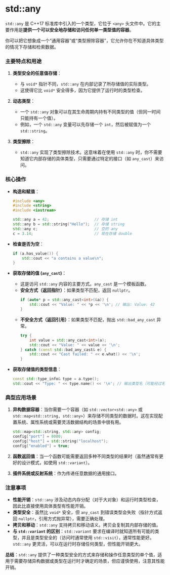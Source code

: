# std::any

`std::any` 是 C++17 标准库中引入的一个类型，它位于 `<any>` 头文件中。它的主要作用是**提供一个可以安全地存储和访问任何单一类型值的容器**。

你可以把它想象成一个“通用容器”或“类型擦除容器”，它允许你在不知道具体类型的情况下存储和检索数据。

### 主要特点和用途

1.  **类型安全的任意值存储**：
    *   与 `void*` 指针不同，`std::any` 在内部记录了所存储值的实际类型。
    *   这使得它比 `void*` 安全得多，因为它提供了运行时的类型检查。

2.  **动态类型**：
    *   一个 `std::any` 对象可以在其生命周期内持有不同类型的值（但同一时间只能持有一个值）。
    *   例如，一个 `std::any` 变量可以先存储一个 `int`，然后被赋值为一个 `std::string`。

3.  **类型擦除**：
    *   `std::any` 实现了类型擦除技术。这意味着在使用 `std::any` 时，你不需要知道它内部存储的具体类型，只需要通过特定的接口（如 `any_cast`）来访问。

### 核心操作

*   **构造和赋值**：
    ```cpp
    #include <any>
    #include <string>
    #include <iostream>
    
    std::any a = 42;                    // 存储 int
    std::any b = std::string("Hello");  // 存储 string
    std::any c;                         // 空的 any
    c = 3.14;                           // 现在存储 double
    ```

*   **检查是否为空**：
    ```cpp
    if (a.has_value()) {
        std::cout << "a contains a value\n";
    }
    ```

*   **获取存储的值 (`any_cast`)**：
    *   这是访问 `std::any` 内容的主要方式。`any_cast` 是一个模板函数。
    *   **安全方式（返回指针）**：如果类型不匹配，返回 `nullptr`。
        ```cpp
        if (auto* p = std::any_cast<int>(&a)) {
            std::cout << "Value: " << *p << '\n'; // 输出: Value: 42
        }
        ```
    *   **不安全方式（返回引用）**：如果类型不匹配，抛出 `std::bad_any_cast` 异常。
        ```cpp
        try {
            int value = std::any_cast<int>(a);
            std::cout << "Value: " << value << '\n';
        } catch (const std::bad_any_cast& e) {
            std::cout << "Cast failed: " << e.what() << '\n';
        }
        ```

*   **获取存储值的类型信息**：
    ```cpp
    const std::type_info& type = a.type();
    std::cout << "Type: " << type.name() << '\n'; // 输出类型名（可能经过名称修饰）
    ```

### 典型应用场景

1.  **异构数据容器**：当你需要一个容器（如 `std::vector<std::any>` 或 `std::map<std::string, std::any>`）来存储不同类型的数据时。这在实现配置系统、属性系统或需要灵活数据结构的场景中很有用。
    ```cpp
    std::map<std::string, std::any> config;
    config["port"] = 8080;
    config["host"] = std::string("localhost");
    config["enabled"] = true;
    ```

2.  **函数返回值**：当一个函数可能需要返回多种不同类型的结果时（虽然通常有更好的设计模式，如使用 `std::variant`）。
3.  **插件系统或反射系统**：作为传递任意数据的通用接口。

### 注意事项

*   **性能开销**：`std::any` 涉及动态内存分配（对于大对象）和运行时类型检查，因此比直接使用具体类型有性能开销。
*   **类型安全**：虽然比 `void*` 安全，但 `any_cast` 到错误类型会失败（指针方式返回 `nullptr`，引用方式抛异常），需要正确处理。
*   **拷贝和移动**：`std::any` 支持拷贝和移动语义。拷贝会复制其内部存储的值。
*   **与 `std::variant` 的区别**：`std::variant` 要求在编译时就知道所有可能的类型，并且是类型安全的（访问时通常使用 `std::visit`），通常性能更好。`std::any` 更灵活，可以在运行时存储任何类型，但性能开销更大。

**总结**：`std::any` 提供了一种类型安全的方式来存储和操作任意类型的单个值，适用于需要存储异构数据或类型在运行时才确定的场景，但应谨慎使用，注意其性能开销。